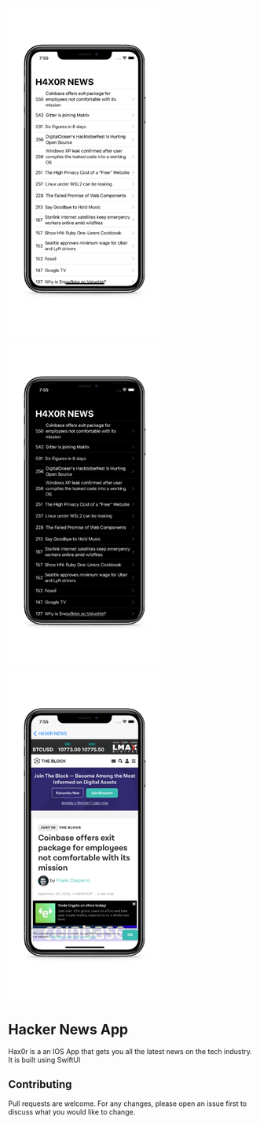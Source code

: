 <div><img src="./assets/2_.jpg" width="310.5" height="672"/><img src="./assets/3_.jpg" width="310.5" height="672"/></div>

<img src="./assets/1_.jpg" width="310.5" height="672">

# Hacker News App

Hax0r is a an IOS App that gets you all the latest news on the tech industry. It is built using SwiftUI

## Contributing
Pull requests are welcome. For any changes, please open an issue first to discuss what you would like to change.
